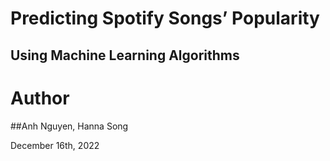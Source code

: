 # Predicting Spotify Songs’ Popularity 
## Using Machine Learning Algorithms

# Author
##Anh Nguyen, Hanna Song

December 16th, 2022
